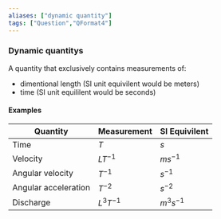 ```yaml
---
aliases: ["dynamic quantity"]
tags: ["Question","QFormat4"]
---
```

### Dynamic quantitys

A quantity that exclusively contains measurements of:
- dimentional length (SI unit equivilent would be meters)
- time (SI unit equililent would be seconds)

#### Examples

| Quantity             | Measurement   | SI Equivilent |
| -------------------- | ------------- | ------------- |
| Time                 | $T$           | $s$           |
| Velocity             | $LT^{-1}$     | $ms^{-1}$     |
| Angular velocity     | $T^{-1}$      | $s^{-1}$      |
| Angular acceleration | $T^{-2}$      | $s^{-2}$      |
| Discharge            | $L^{3}T^{-1}$ | $m^{3}s^{-1}$ |
	